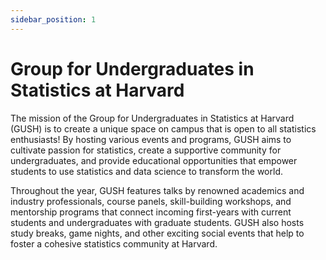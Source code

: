 ```yaml
---
sidebar_position: 1
---
```


# Group for Undergraduates in Statistics at Harvard

The mission of the Group for Undergraduates in Statistics at Harvard (GUSH) is to create a unique space on campus that is open to all statistics enthusiasts! By hosting various events and programs, GUSH aims to cultivate passion for statistics, create a supportive community for undergraduates, and provide educational opportunities that empower students to use statistics and data science to transform the world.

Throughout the year, GUSH features talks by renowned academics and industry professionals, course panels, skill-building workshops, and mentorship programs that connect incoming first-years with current students and undergraduates with graduate students. GUSH also hosts study breaks, game nights, and other exciting social events that help to foster a cohesive statistics community at Harvard.
